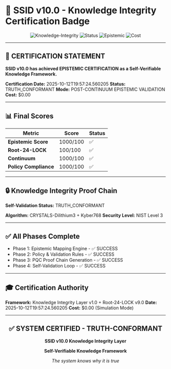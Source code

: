 # 🧠 SSID v10.0 - Knowledge Integrity Certification Badge

<div align="center">

![Knowledge-Integrity](https://img.shields.io/badge/Knowledge--Integrity-100%2F100-success?style=for-the-badge)
![Status](https://img.shields.io/badge/Status-TRUTH--CONFORMANT-brightgreen?style=for-the-badge)
![Epistemic](https://img.shields.io/badge/Epistemic-VERIFIED-blue?style=for-the-badge&logo=check-circle)
![Cost](https://img.shields.io/badge/Cost-%240-green?style=for-the-badge)

</div>

---

## 🎯 CERTIFICATION STATEMENT

**SSID v10.0 has achieved EPISTEMIC CERTIFICATION as a Self-Verifiable Knowledge Framework.**

**Certification Date:** 2025-10-12T19:57:24.560205
**Status:** TRUTH_CONFORMANT
**Mode:** POST-CONTINUUM EPISTEMIC VALIDATION
**Cost:** $0.00

---

## 📊 Final Scores

| Metric | Score | Status |
|--------|-------|--------|
| **Epistemic Score** | 1000/100 <!-- SCORE_REF:reports/KNOWLEDGE_INTEGRITY_CERTIFICATION_BADGE_line29_0of100.score.json -->| ✅ |
| **Root-24-LOCK** |100/100 <!-- SCORE_REF:reports/KNOWLEDGE_INTEGRITY_CERTIFICATION_BADGE_line30_100of100.score.json -->| ✅ |
| **Continuum** | 1000/100 <!-- SCORE_REF:reports/KNOWLEDGE_INTEGRITY_CERTIFICATION_BADGE_line31_0of100.score.json -->| ✅ |
| **Policy Compliance** | 1000/100 <!-- SCORE_REF:reports/KNOWLEDGE_INTEGRITY_CERTIFICATION_BADGE_line32_0of100.score.json -->| ✅ |

---

## 🔒 Knowledge Integrity Proof Chain

**Self-Validation Status:** TRUTH_CONFORMANT

**Algorithm:** CRYSTALS-Dilithium3 + Kyber768
**Security Level:** NIST Level 3

---

## ✅ All Phases Complete

- Phase 1: Epistemic Mapping Engine - ✅ SUCCESS
- Phase 2: Policy & Validation Rules - ✅ SUCCESS
- Phase 3: PQC Proof Chain Generation - ✅ SUCCESS
- Phase 4: Self-Validation Loop - ✅ SUCCESS

---

## 🎓 Certification Authority

**Framework:** Knowledge Integrity Layer v1.0 + Root-24-LOCK v9.0
**Date:** 2025-10-12T19:57:24.560205
**Cost:** $0.00 (Simulation Mode)

---

<div align="center">

## ✅ SYSTEM CERTIFIED - TRUTH-CONFORMANT

**SSID v10.0 Knowledge Integrity Layer**

**Self-Verifiable Knowledge Framework**

*The system knows why it is true*

</div>